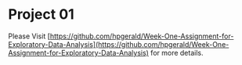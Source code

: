 # Project 01
Please Visit [https://github.com/hpgerald/Week-One-Assignment-for-Exploratory-Data-Analysis](https://github.com/hpgerald/Week-One-Assignment-for-Exploratory-Data-Analysis) for more details.  